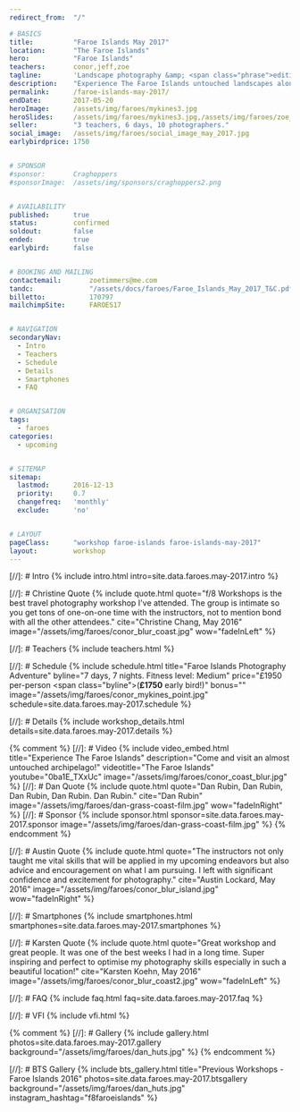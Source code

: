 ```yaml
---
redirect_from: 	"/"

# BASICS
title: 			"Faroe Islands May 2017"
location: 		"The Faroe Islands"
hero: 			"Faroe Islands"
teachers: 		conor,jeff,zoe
tagline: 		'Landscape photography &amp; <span class="phrase">editing workshop</span>'
description: 	"Experience The Faroe Islands untouched landscapes alongside experienced photographers. Then learn how to make your images look amazing."
permalink: 		/faroe-islands-may-2017/
endDate: 		2017-05-20
heroImage: 		/assets/img/faroes/mykines3.jpg 
heroSlides: 	/assets/img/faroes/mykines3.jpg,/assets/img/faroes/zoe_cool_horses.jpg,/assets/img/faroes/saksun-x3.jpg,/assets/img/faroes/conor_gasadalur_hero.jpg,/assets/img/faroes/solitary_saksun.jpg
seller: 		"3 teachers, 6 days, 10 photographers."
social_image: 	/assets/img/faroes/social_image_may_2017.jpg
earlybirdprice: 1750


# SPONSOR
#sponsor: 		Craghoppers
#sponsorImage: 	/assets/img/sponsors/craghoppers2.png


# AVAILABILITY
published: 		true
status: 		confirmed
soldout: 		false
ended: 			true
earlybird: 		false


# BOOKING AND MAILING
contactemail: 		zoetimmers@me.com
tandc: 				"/assets/docs/faroes/Faroe_Islands_May_2017_T&C.pdf"
billetto: 			170797
mailchimpSite: 		FAROES17 


# NAVIGATION
secondaryNav:
  - Intro
  - Teachers
  - Schedule
  - Details
  - Smartphones
  - FAQ


# ORGANISATION
tags:
  - faroes
categories:
  - upcoming


# SITEMAP
sitemap:
  lastmod: 		2016-12-13
  priority: 	0.7
  changefreq: 	'monthly'
  exclude: 		'no'


# LAYOUT
pageClass: 		"workshop faroe-islands faroe-islands-may-2017"
layout: 		workshop
---
```



[//]: # Intro
{% include intro.html intro=site.data.faroes.may-2017.intro %}


[//]: # Christine Quote
{% include quote.html quote="f/8 Workshops is the best travel photography workshop I've attended. The group is intimate so you get tons of one-on-one time with the instructors, not to mention bond with all the other attendees." cite="Christine Chang, May 2016" image="/assets/img/faroes/conor_blur_coast.jpg" wow="fadeInLeft" %}


[//]: # Teachers
{% include teachers.html %}


[//]: # Schedule
{% include schedule.html title="Faroe Islands Photography Adventure" byline="7 days, 7 nights. Fitness level: Medium" price="&pound;1950 per-person <span class=\"byline\">(<b>&pound;1750</b> early bird!)</span>" bonus="" image="/assets/img/faroes/conor_mykines_point.jpg" schedule=site.data.faroes.may-2017.schedule %}


[//]: # Details
{% include workshop_details.html details=site.data.faroes.may-2017.details %}


{% comment %}
[//]: # Video
{% include video_embed.html title="Experience The Faroe Islands" description="Come and visit an almost untouched archipelago!" videotitle="The Faroe Islands" youtube="0ba1E_TXxUc" image="/assets/img/faroes/conor_coast_blur.jpg" %}
[//]: # Dan Quote
{% include quote.html quote="Dan Rubin, Dan Rubin, Dan Rubin, Dan Rubin. Dan Rubin." cite="Dan Rubin" image="/assets/img/faroes/dan-grass-coast-film.jpg" wow="fadeInRight" %}
[//]: # Sponsor
{% include sponsor.html sponsor=site.data.faroes.may-2017.sponsor image="/assets/img/faroes/dan-grass-coast-film.jpg" %}
{% endcomment %}


[//]: # Austin Quote
{% include quote.html quote="The instructors not only taught me vital skills that will be applied in my upcoming endeavors but also advice and encouragement on what I am pursuing. I left with significant confidence and excitement for photography." cite="Austin Lockard, May 2016" image="/assets/img/faroes/conor_blur_island.jpg" wow="fadeInRight" %}

[//]: # Smartphones
{% include smartphones.html smartphones=site.data.faroes.may-2017.smartphones %}


[//]: # Karsten Quote
{% include quote.html quote="Great workshop and great people. It was one of the best weeks I had in a long time. Super inspiring and perfect to optimise my photography skills especially in such a beautiful location!" cite="Karsten Koehn, May 2016" image="/assets/img/faroes/conor_blur_coast2.jpg" wow="fadeInLeft" %}


[//]: # FAQ
{% include faq.html faq=site.data.faroes.may-2017.faq %}

[//]: # VFI
{% include vfi.html %}

{% comment %}
[//]: # Gallery
{% include gallery.html photos=site.data.faroes.may-2017.gallery background="/assets/img/faroes/dan_huts.jpg" %}
{% endcomment %}

[//]: # BTS Gallery
{% include bts_gallery.html title="Previous Workshops - Faroe Islands 2016" photos=site.data.faroes.may-2017.btsgallery background="/assets/img/faroes/dan_huts.jpg" instagram_hashtag="f8faroeislands" %}
